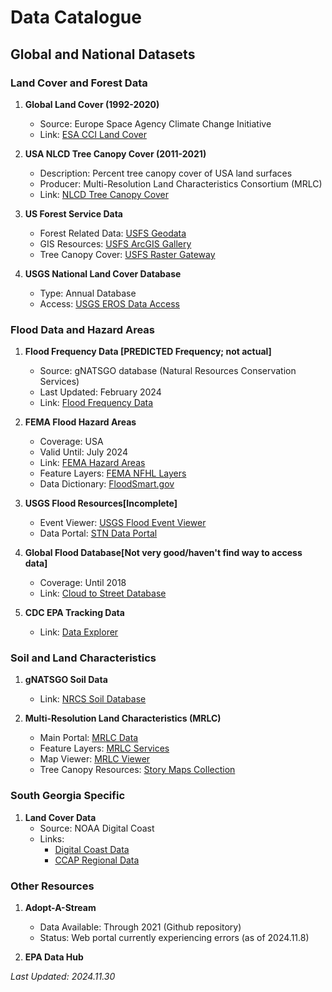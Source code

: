 # Data Catalogue

## Global and National Datasets

### Land Cover and Forest Data

1. **Global Land Cover (1992-2020)**
   - Source: Europe Space Agency Climate Change Initiative
   - Link: [ESA CCI Land Cover](https://sci4ga.maps.arcgis.com/home/item.html?id=1453082255024699af55c960bc3dc1fe)

2. **USA NLCD Tree Canopy Cover (2011-2021)**
   - Description: Percent tree canopy cover of USA land surfaces
   - Producer: Multi-Resolution Land Characteristics Consortium (MRLC)
   - Link: [NLCD Tree Canopy Cover](https://sci4ga.maps.arcgis.com/home/item.html?id=f2d114f071904e1fa11b4bb215dc08f3)

3. **US Forest Service Data**
   - Forest Related Data: [USFS Geodata](https://data.fs.usda.gov/geodata/edw/datasets.php?dsetCategory=environment)
   - GIS Resources: [USFS ArcGIS Gallery](https://usfs.maps.arcgis.com/home/gallery.html?sortField=modified&sortOrder=desc&focus=layers)
   - Tree Canopy Cover: [USFS Raster Gateway](https://data.fs.usda.gov/geodata/rastergateway/treecanopycover/index.php#currentdata)

4. **USGS National Land Cover Database**
   - Type: Annual Database
   - Access: [USGS EROS Data Access](https://www.usgs.gov/centers/eros/science/data-access)

### Flood Data and Hazard Areas

1. **Flood Frequency Data [PREDICTED Frequency; not actual]**
   - Source: gNATSGO database (Natural Resources Conservation Services)
   - Last Updated: February 2024
   - Link: [Flood Frequency Data](https://sci4ga.maps.arcgis.com/home/item.html?id=e606abaf878340748710d4268ea06653)

2. **FEMA Flood Hazard Areas**
   - Coverage: USA
   - Valid Until: July 2024
   - Link: [FEMA Hazard Areas](https://sci4ga.maps.arcgis.com/home/item.html?id=2b245b7f816044d7a779a61a5844be23)
   - Feature Layers: [FEMA NFHL Layers](https://hazards.fema.gov/arcgis/rest/services/public/NFHLWMS/MapServer/layers)
   - Data Dictionary: [FloodSmart.gov](https://www.floodsmart.gov/flood-zones-and-maps)

3. **USGS Flood Resources[Incomplete]**
   - Event Viewer: [USGS Flood Event Viewer](https://www.usgs.gov/mission-areas/water-resources/science/usgs-flood-event-viewer-providing-hurricane-and-flood)
   - Data Portal: [STN Data Portal](https://stn.wim.usgs.gov/STNDataPortal/#)

4. **Global Flood Database[Not very good/haven't find way to access data]**
   - Coverage: Until 2018
   - Link: [Cloud to Street Database](https://global-flood-database.cloudtostreet.ai/)
   
5. **CDC EPA Tracking Data**
   - Link: [Data Explorer](https://ephtracking.cdc.gov/DataExplorer/)            

### Soil and Land Characteristics

1. **gNATSGO Soil Data**
   - Link: [NRCS Soil Database](https://www.nrcs.usda.gov/resources/data-and-reports/gridded-national-soil-survey-geographic-database-gnatsgo)

2. **Multi-Resolution Land Characteristics (MRLC)**
   - Main Portal: [MRLC Data](https://www.mrlc.gov/data?f%5B0%5D=project_tax_term_term_parents_tax_term_name%3AAnnual%20NLCD)
   - Feature Layers: [MRLC Services](https://www.mrlc.gov/data-services-page)
   - Map Viewer: [MRLC Viewer](https://www.mrlc.gov/viewer/)
   - Tree Canopy Resources: [Story Maps Collection](https://storymaps.arcgis.com/collections/5f9c11bf49374447bdfaf339fb8f63f3?item=3)


### South Georgia Specific

1. **Land Cover Data**
   - Source: NOAA Digital Coast
   - Links: 
     - [Digital Coast Data](https://coast.noaa.gov/digitalcoast/data/)
     - [CCAP Regional Data](https://coast.noaa.gov/digitalcoast/data/ccapregional.html)

### Other Resources

1. **Adopt-A-Stream**
   - Data Available: Through 2021 (Github repository)
   - Status: Web portal currently experiencing errors (as of 2024.11.8)

2. **EPA Data Hub**

_Last Updated: 2024.11.30_
